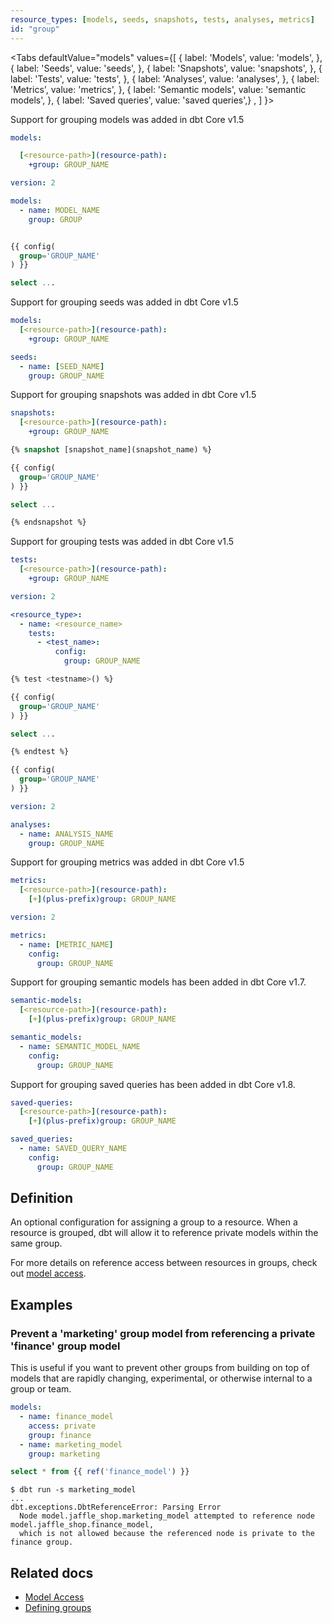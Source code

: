 ```yaml
---
resource_types: [models, seeds, snapshots, tests, analyses, metrics]
id: "group"
---
```


<Tabs
  defaultValue="models"
  values={[
    { label: 'Models', value: 'models', },
    { label: 'Seeds', value: 'seeds', },
    { label: 'Snapshots', value: 'snapshots', },
    { label: 'Tests', value: 'tests', },
    { label: 'Analyses', value: 'analyses', },
    { label: 'Metrics', value: 'metrics', },
    { label: 'Semantic models', value: 'semantic models', },
    { label: 'Saved queries', value: 'saved queries',} ,
  ]
}>
<TabItem value="models">
 
<VersionBlock lastVersion="1.4">

Support for grouping models was added in dbt Core v1.5

</VersionBlock>

<VersionBlock firstVersion="1.5">

<File name='dbt_project.yml'>

```yml
models:

  [<resource-path>](resource-path):
    +group: GROUP_NAME

```


</File>

<File name='models/schema.yml'>

```yml
version: 2

models:
  - name: MODEL_NAME
    group: GROUP

```

</File>

<File name='models/<modelname>.sql'>

```sql

{{ config(
  group='GROUP_NAME'
) }}

select ...

```

</File>

</VersionBlock>

</TabItem>

<TabItem value="seeds">

<VersionBlock lastVersion="1.4">

Support for grouping seeds was added in dbt Core v1.5

</VersionBlock>

<VersionBlock firstVersion="1.5">

<File name='dbt_project.yml'>

```yml
models:
  [<resource-path>](resource-path):
    +group: GROUP_NAME
```

</File>

<File name='seeds/properties.yml'>

```yml
seeds:
  - name: [SEED_NAME]
    group: GROUP_NAME
```

</File>

</VersionBlock>


</TabItem>

<TabItem value="snapshots">

<VersionBlock lastVersion="1.4">

Support for grouping snapshots was added in dbt Core v1.5

</VersionBlock>

<VersionBlock firstVersion="1.5">

<File name='dbt_project.yml'>

```yml
snapshots:
  [<resource-path>](resource-path):
    +group: GROUP_NAME
```

</File>

<File name='snapshots/<filename>.sql'>

```sql
{% snapshot [snapshot_name](snapshot_name) %}

{{ config(
  group='GROUP_NAME'
) }}

select ...

{% endsnapshot %}
```

</File>

</VersionBlock>


</TabItem>

<TabItem value="tests">

<VersionBlock lastVersion="1.4">

Support for grouping tests was added in dbt Core v1.5

</VersionBlock>

<VersionBlock firstVersion="1.5">

<File name='dbt_project.yml'>

```yml
tests:
  [<resource-path>](resource-path):
    +group: GROUP_NAME
```

</File>

<File name='tests/properties.yml'>

```yml
version: 2

<resource_type>:
  - name: <resource_name>
    tests:
      - <test_name>:
          config:
            group: GROUP_NAME
```

</File>

<File name='tests/<filename>.sql'>

```sql
{% test <testname>() %}

{{ config(
  group='GROUP_NAME'
) }}

select ...

{% endtest %}
```

</File>

<File name='tests/<filename>.sql'>


```sql
{{ config(
  group='GROUP_NAME'
) }}
```

</File>

</VersionBlock>

</TabItem>

<TabItem value="analyses">

<File name='analyses/<filename>.yml'>

```yml
version: 2

analyses:
  - name: ANALYSIS_NAME
    group: GROUP_NAME
```

</File>

</TabItem>


<TabItem value="metrics">

<VersionBlock lastVersion="1.4">

Support for grouping metrics was added in dbt Core v1.5

</VersionBlock>

<VersionBlock firstVersion="1.5">

<File name='dbt_project.yml'>

```yaml
metrics:
  [<resource-path>](resource-path):
    [+](plus-prefix)group: GROUP_NAME
```

</File>

<File name='models/metrics.yml'>

```yaml
version: 2

metrics:
  - name: [METRIC_NAME]
    config:
      group: GROUP_NAME

```

</File>

</VersionBlock>

</TabItem>


<TabItem value="semantic models">

<VersionBlock lastVersion="1.6">

Support for grouping semantic models has been added in dbt Core v1.7.

</VersionBlock>

<VersionBlock firstVersion="1.7">

<File name='dbt_project.yml'>

```yaml
semantic-models:
  [<resource-path>](resource-path):
    [+](plus-prefix)group: GROUP_NAME
```

</File>

<File name='models/semantic_models.yml'>

```yaml
semantic_models:
  - name: SEMANTIC_MODEL_NAME
    config:
      group: GROUP_NAME
```

</File>

</VersionBlock>

</TabItem>

<TabItem value="saved queries">

<VersionBlock lastVersion="1.7">

Support for grouping saved queries has been added in dbt Core v1.8.

</VersionBlock>

<VersionBlock firstVersion="1.8">

<File name='dbt_project.yml'>

```yaml
saved-queries:
  [<resource-path>](resource-path):
    [+](plus-prefix)group: GROUP_NAME
```

</File>

<File name='models/semantic_models.yml'>

```yaml
saved_queries:
  - name: SAVED_QUERY_NAME
    config:
      group: GROUP_NAME
```

</File>

</VersionBlock>

</TabItem>

</Tabs>

## Definition
An optional configuration for assigning a group to a resource. When a resource is grouped, dbt will allow it to reference private models within the same group.

For more details on reference access between resources in groups, check out [model access](/docs/collaborate/govern/model-access#groups).

## Examples
### Prevent a 'marketing' group model from referencing a private 'finance' group model
This is useful if you want to prevent other groups from building on top of models that are rapidly changing, experimental, or otherwise internal to a group or team. 

<File name='models/schema.yml'>

```yml
models:
  - name: finance_model
    access: private
    group: finance
  - name: marketing_model
    group: marketing
```
</File>

<File name='models/marketing_model.sql'>

```sql
select * from {{ ref('finance_model') }}
```
</File>

```shell
$ dbt run -s marketing_model
...
dbt.exceptions.DbtReferenceError: Parsing Error
  Node model.jaffle_shop.marketing_model attempted to reference node model.jaffle_shop.finance_model, 
  which is not allowed because the referenced node is private to the finance group.
```

## Related docs

* [Model Access](/docs/collaborate/govern/model-access#groups)
* [Defining groups](/docs/build/groups)

